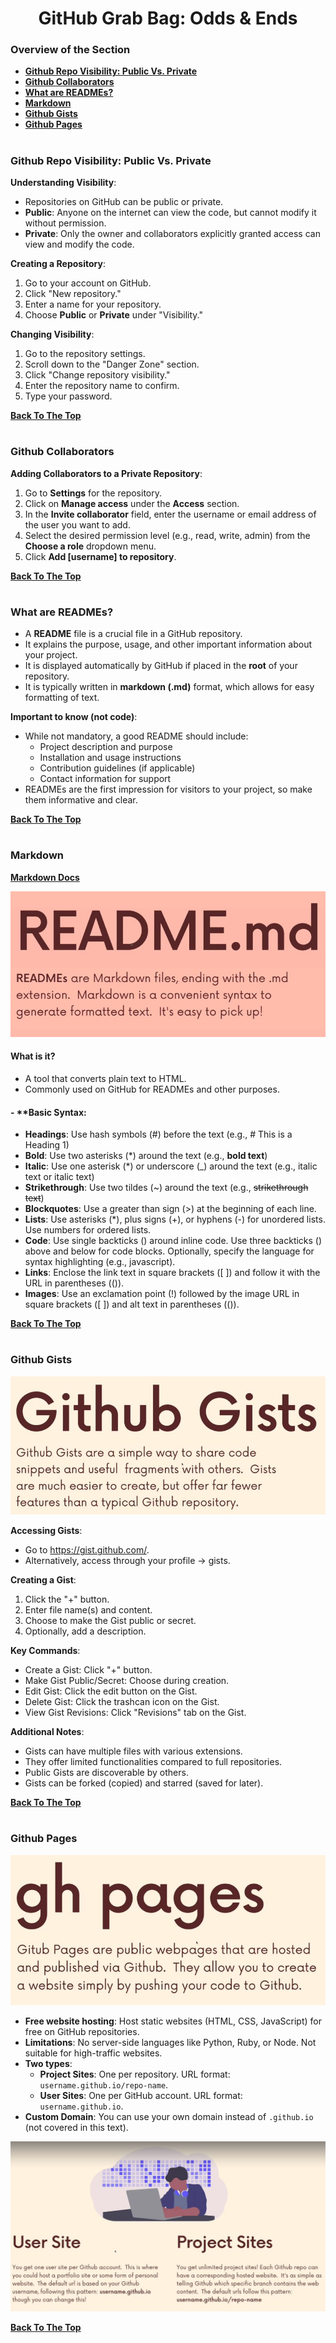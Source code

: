 <h1 align="center">GitHub Grab Bag: Odds & Ends</h1>

### Overview of the Section
* **[Github Repo Visibility: Public Vs. Private](#public-private)**
* **[Github Collaborators](#collaborators)**
* **[What are READMEs?](#readme)**
* **[Markdown](#markdown)**
* **[Github Gists](#github-gists)**
* **[Github Pages](#github-pages)**

#
### <a name="public-private">Github Repo Visibility: Public Vs. Private</a>

**Understanding Visibility**:

- Repositories on GitHub can be public or private.
- **Public**: Anyone on the internet can view the code, but cannot modify it without permission.
- **Private**: Only the owner and collaborators explicitly granted access can view and modify the code.

**Creating a Repository**:
1. Go to your account on GitHub.
2. Click "New repository."
3. Enter a name for your repository.
4. Choose **Public** or **Private** under "Visibility."

**Changing Visibility**:
1. Go to the repository settings.
2. Scroll down to the "Danger Zone" section.
3. Click "Change repository visibility."
4. Enter the repository name to confirm.
5. Type your password.

**[Back To The Top](#Overview-of-the-Section)**
#
### <a name="collaborators">Github Collaborators</a>

**Adding Collaborators to a Private Repository**:
1. Go to **Settings** for the repository.
2. Click on **Manage access** under the **Access** section.
3. In the **Invite collaborator** field, enter the username or email address of the user you want to add.
4. Select the desired permission level (e.g., read, write, admin) from the **Choose a role** dropdown menu.
5. Click **Add [username] to repository**.

**[Back To The Top](#Overview-of-the-Section)**
#
### <a name="readme">What are READMEs?</a>

- A **README** file is a crucial file in a GitHub repository.
- It explains the purpose, usage, and other important information about your project.
- It is displayed automatically by GitHub if placed in the **root** of your repository.
- It is typically written in **markdown (.md)** format, which allows for easy formatting of text.

**Important to know (not code)**:

- While not mandatory, a good README should include:
    - Project description and purpose
    - Installation and usage instructions
    - Contribution guidelines (if applicable)
    - Contact information for support
- READMEs are the first impression for visitors to your project, so make them informative and clear.

**[Back To The Top](#Overview-of-the-Section)**
#
### Markdown

**[Markdown Docs](https://daringfireball.net/projects/markdown/)**

![Readme](https://github.com/tsokac2/-_-_Git_and_GitHub_CheatSheet/blob/main/src/61.JPG)

#### What is it?
- A tool that converts plain text to HTML.
- Commonly used on GitHub for READMEs and other purposes.

#### - **Basic Syntax:
- **Headings**: Use hash symbols (#) before the text (e.g., # This is a Heading 1)
- **Bold**: Use two asterisks (*) around the text (e.g., **bold text**)
- **Italic**: Use one asterisk (*) or underscore (_) around the text (e.g., italic text or italic text)
- **Strikethrough**: Use two tildes (~) around the text (e.g., ~~strikethrough text~~)
- **Blockquotes**: Use a greater than sign (>) at the beginning of each line.
- **Lists**: Use asterisks (*), plus signs (+), or hyphens (-) for unordered lists. Use numbers for ordered lists.
- **Code**: Use single backticks () around inline code. Use three backticks () above and below for code blocks. Optionally, specify the language for syntax highlighting (e.g., javascript).
- **Links**: Enclose the link text in square brackets ([ ]) and follow it with the URL in parentheses (()).
- **Images**: Use an exclamation point (!) followed by the image URL in square brackets ([ ]) and alt text in parentheses (()).

**[Back To The Top](#Overview-of-the-Section)**
#
### Github Gists

![Github Gists](https://github.com/tsokac2/-_-_Git_and_GitHub_CheatSheet/blob/main/src/62.JPG)

**Accessing Gists**:
- Go to https://gist.github.com/.
- Alternatively, access through your profile -> gists.

**Creating a Gist**:
1. Click the "+" button.
2. Enter file name(s) and content.
3. Choose to make the Gist public or secret.
4. Optionally, add a description.

**Key Commands**:
- Create a Gist: Click "+" button.
- Make Gist Public/Secret: Choose during creation.
- Edit Gist: Click the edit button on the Gist.
- Delete Gist: Click the trashcan icon on the Gist.
- View Gist Revisions: Click "Revisions" tab on the Gist.

**Additional Notes**:
- Gists can have multiple files with various extensions.
- They offer limited functionalities compared to full repositories.
- Public Gists are discoverable by others.
- Gists can be forked (copied) and starred (saved for later).

**[Back To The Top](#Overview-of-the-Section)**
#
### Github Pages

![Github Pages](https://github.com/tsokac2/-_-_Git_and_GitHub_CheatSheet/blob/main/src/63.JPG)

- **Free website hosting**: Host static websites (HTML, CSS, JavaScript) for free on GitHub repositories.
- **Limitations**: No server-side languages like Python, Ruby, or Node. Not suitable for high-traffic websites.
- **Two types**:
    - **Project Sites**: One per repository. URL format: ``username.github.io/repo-name``.
    - **User Sites**: One per GitHub account. URL format: ``username.github.io``.
- **Custom Domain**: You can use your own domain instead of ``.github.io`` (not covered in this text).

![Github Pages](https://github.com/tsokac2/-_-_Git_and_GitHub_CheatSheet/blob/main/src/64.JPG)

**[Back To The Top](#Overview-of-the-Section)**